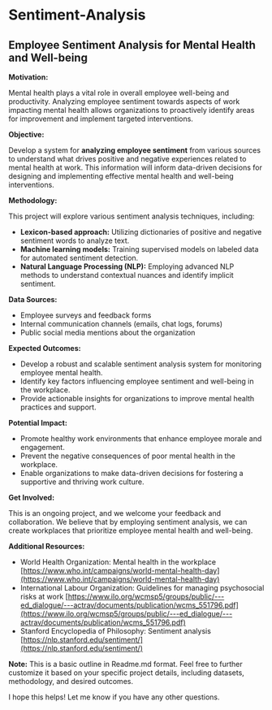# Sentiment-Analysis

## Employee Sentiment Analysis for Mental Health and Well-being

**Motivation:**

Mental health plays a vital role in overall employee well-being and productivity. Analyzing employee sentiment towards aspects of work impacting mental health allows organizations to proactively identify areas for improvement and implement targeted interventions.

**Objective:**

Develop a system for **analyzing employee sentiment** from various sources to understand what drives positive and negative experiences related to mental health at work. This information will inform data-driven decisions for designing and implementing effective mental health and well-being interventions.

**Methodology:**

This project will explore various sentiment analysis techniques, including:

* **Lexicon-based approach:** Utilizing dictionaries of positive and negative sentiment words to analyze text.
* **Machine learning models:** Training supervised models on labeled data for automated sentiment detection.
* **Natural Language Processing (NLP):** Employing advanced NLP methods to understand contextual nuances and identify implicit sentiment.

**Data Sources:**

* Employee surveys and feedback forms
* Internal communication channels (emails, chat logs, forums)
* Public social media mentions about the organization

**Expected Outcomes:**

* Develop a robust and scalable sentiment analysis system for monitoring employee mental health.
* Identify key factors influencing employee sentiment and well-being in the workplace.
* Provide actionable insights for organizations to improve mental health practices and support.

**Potential Impact:**

* Promote healthy work environments that enhance employee morale and engagement.
* Prevent the negative consequences of poor mental health in the workplace.
* Enable organizations to make data-driven decisions for fostering a supportive and thriving work culture.

**Get Involved:**

This is an ongoing project, and we welcome your feedback and collaboration. We believe that by employing sentiment analysis, we can create workplaces that prioritize employee mental health and well-being.

**Additional Resources:**

* World Health Organization: Mental health in the workplace [https://www.who.int/campaigns/world-mental-health-day](https://www.who.int/campaigns/world-mental-health-day)
* International Labour Organization: Guidelines for managing psychosocial risks at work [https://www.ilo.org/wcmsp5/groups/public/---ed_dialogue/---actrav/documents/publication/wcms_551796.pdf](https://www.ilo.org/wcmsp5/groups/public/---ed_dialogue/---actrav/documents/publication/wcms_551796.pdf)
* Stanford Encyclopedia of Philosophy: Sentiment analysis [https://nlp.stanford.edu/sentiment/](https://nlp.stanford.edu/sentiment/)

**Note:** This is a basic outline in Readme.md format. Feel free to further customize it based on your specific project details, including datasets, methodology, and desired outcomes.

I hope this helps! Let me know if you have any other questions.
